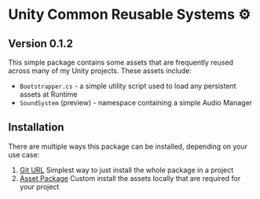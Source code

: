 # Unity Common Reusable Systems ⚙️

## Version 0.1.2

This simple package contains some assets that are frequently reused across many of my Unity projects.
These assets include:

* `Bootstrapper.cs` - a simple utility script used to load any persistent assets at Runtime
* `SoundSystem` (preview) - namespace containing a simple Audio Manager

## Installation
There are multiple ways this package can be installed, depending on your use case:

1. [Git URL](https://docs.unity3d.com/Manual/upm-ui-giturl.html) 
  Simplest way to just install the whole package in a project
2. [Asset Package](https://docs.unity3d.com/Manual/AssetPackages.html)
  Custom install the assets locally that are required for your project
